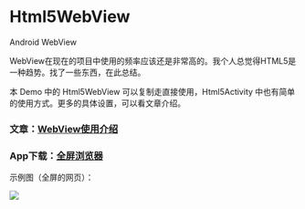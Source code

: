 # Html5WebView
Android WebView

WebView在现在的项目中使用的频率应该还是非常高的。我个人总觉得HTML5是一种趋势。找了一些东西，在此总结。

本 Demo 中的 Html5WebView 可以复制走直接使用，Html5Activity 中也有简单的使用方式。更多的具体设置，可以看文章介绍。

### 文章：[WebView使用介绍](http://www.jianshu.com/p/3fcf8ba18d7f)

### App下载：[全屏浏览器](https://github.com/Wing-Li/Html5WebView/releases/download/1.0.0/Html5WebView-debug.apk)

示例图（全屏的网页）：

![](https://github.com/Wing-Li/Html5WebView/blob/master/img/pic.png)
